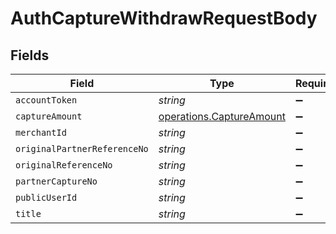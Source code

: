 # AuthCaptureWithdrawRequestBody


## Fields

| Field                                                                       | Type                                                                        | Required                                                                    | Description                                                                 | Example                                                                     |
| --------------------------------------------------------------------------- | --------------------------------------------------------------------------- | --------------------------------------------------------------------------- | --------------------------------------------------------------------------- | --------------------------------------------------------------------------- |
| `accountToken`                                                              | *string*                                                                    | :heavy_minus_sign:                                                          | N/A                                                                         | 633ca3e9035441299cca3bd54392b6af                                            |
| `captureAmount`                                                             | [operations.CaptureAmount](../../../sdk/models/operations/captureamount.md) | :heavy_minus_sign:                                                          | N/A                                                                         |                                                                             |
| `merchantId`                                                                | *string*                                                                    | :heavy_minus_sign:                                                          | N/A                                                                         | AYOPOP                                                                      |
| `originalPartnerReferenceNo`                                                | *string*                                                                    | :heavy_minus_sign:                                                          | N/A                                                                         | 2020102900000000000100                                                      |
| `originalReferenceNo`                                                       | *string*                                                                    | :heavy_minus_sign:                                                          | N/A                                                                         | 9484481d8f98495288f1c79b0363161c                                            |
| `partnerCaptureNo`                                                          | *string*                                                                    | :heavy_minus_sign:                                                          | N/A                                                                         | 2020102900000000000103                                                      |
| `publicUserId`                                                              | *string*                                                                    | :heavy_minus_sign:                                                          | N/A                                                                         | AYOPOP-285FWN8WD                                                            |
| `title`                                                                     | *string*                                                                    | :heavy_minus_sign:                                                          | N/A                                                                         | Test_Chaitu_01                                                              |